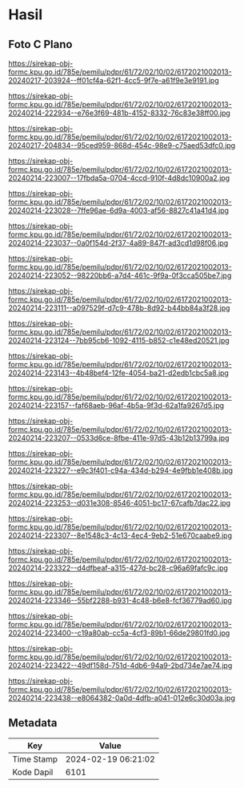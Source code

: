 # Hasil

## Foto C Plano

https://sirekap-obj-formc.kpu.go.id/785e/pemilu/pdpr/61/72/02/10/02/6172021002013-20240217-203924--ff01cf4a-62f1-4cc5-9f7e-a61f9e3e9191.jpg

https://sirekap-obj-formc.kpu.go.id/785e/pemilu/pdpr/61/72/02/10/02/6172021002013-20240214-222934--e76e3f69-481b-4152-8332-76c83e38ff00.jpg

https://sirekap-obj-formc.kpu.go.id/785e/pemilu/pdpr/61/72/02/10/02/6172021002013-20240217-204834--95ced959-868d-454c-98e9-c75aed53dfc0.jpg

https://sirekap-obj-formc.kpu.go.id/785e/pemilu/pdpr/61/72/02/10/02/6172021002013-20240214-223007--17fbda5a-0704-4ccd-910f-4d8dc10900a2.jpg

https://sirekap-obj-formc.kpu.go.id/785e/pemilu/pdpr/61/72/02/10/02/6172021002013-20240214-223028--7ffe96ae-6d9a-4003-af56-8827c41a41d4.jpg

https://sirekap-obj-formc.kpu.go.id/785e/pemilu/pdpr/61/72/02/10/02/6172021002013-20240214-223037--0a0f154d-2f37-4a89-847f-ad3cd1d98f06.jpg

https://sirekap-obj-formc.kpu.go.id/785e/pemilu/pdpr/61/72/02/10/02/6172021002013-20240214-223052--98220bb6-a7d4-461c-9f9a-0f3cca505be7.jpg

https://sirekap-obj-formc.kpu.go.id/785e/pemilu/pdpr/61/72/02/10/02/6172021002013-20240214-223111--a097529f-d7c9-478b-8d92-b44bb84a3f28.jpg

https://sirekap-obj-formc.kpu.go.id/785e/pemilu/pdpr/61/72/02/10/02/6172021002013-20240214-223124--7bb95cb6-1092-4115-b852-c1e48ed20521.jpg

https://sirekap-obj-formc.kpu.go.id/785e/pemilu/pdpr/61/72/02/10/02/6172021002013-20240214-223143--4b48bef4-12fe-4054-ba21-d2edb1cbc5a8.jpg

https://sirekap-obj-formc.kpu.go.id/785e/pemilu/pdpr/61/72/02/10/02/6172021002013-20240214-223157--faf68aeb-96af-4b5a-9f3d-62a1fa9267d5.jpg

https://sirekap-obj-formc.kpu.go.id/785e/pemilu/pdpr/61/72/02/10/02/6172021002013-20240214-223207--0533d6ce-8fbe-411e-97d5-43b12b13799a.jpg

https://sirekap-obj-formc.kpu.go.id/785e/pemilu/pdpr/61/72/02/10/02/6172021002013-20240214-223227--e9c3f401-c94a-434d-b294-4e9fbb1e408b.jpg

https://sirekap-obj-formc.kpu.go.id/785e/pemilu/pdpr/61/72/02/10/02/6172021002013-20240214-223253--d031e308-8546-4051-bc17-67cafb7dac22.jpg

https://sirekap-obj-formc.kpu.go.id/785e/pemilu/pdpr/61/72/02/10/02/6172021002013-20240214-223307--8e1548c3-4c13-4ec4-9eb2-51e670caabe9.jpg

https://sirekap-obj-formc.kpu.go.id/785e/pemilu/pdpr/61/72/02/10/02/6172021002013-20240214-223322--d4dfbeaf-a315-427d-bc28-c96a69fafc9c.jpg

https://sirekap-obj-formc.kpu.go.id/785e/pemilu/pdpr/61/72/02/10/02/6172021002013-20240214-223346--55bf2288-b931-4c48-b6e8-fcf36779ad60.jpg

https://sirekap-obj-formc.kpu.go.id/785e/pemilu/pdpr/61/72/02/10/02/6172021002013-20240214-223400--c19a80ab-cc5a-4cf3-89b1-66de29801fd0.jpg

https://sirekap-obj-formc.kpu.go.id/785e/pemilu/pdpr/61/72/02/10/02/6172021002013-20240214-223422--49df158d-751d-4db6-94a9-2bd734e7ae74.jpg

https://sirekap-obj-formc.kpu.go.id/785e/pemilu/pdpr/61/72/02/10/02/6172021002013-20240214-223438--e8064382-0a0d-4dfb-a041-012e6c30d03a.jpg


## Metadata

| Key        | Value               |
| ---------- | ------------------- |
| Time Stamp | 2024-02-19 06:21:02 |
| Kode Dapil | 6101                |



